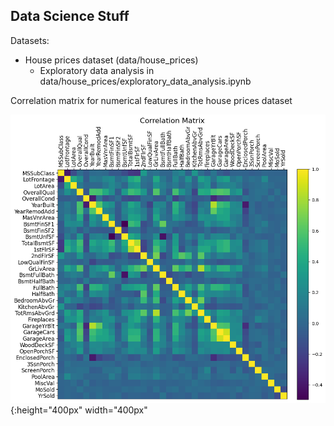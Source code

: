 ## Data Science Stuff

Datasets:
- House prices dataset (data/house_prices)
    - Exploratory data analysis in data/house_prices/exploratory_data_analysis.ipynb

Correlation matrix for numerical features in the house prices dataset

![House prices correlation matrix](figures/house_prices_correlation_matrix.png){:height="400px" width="400px"
